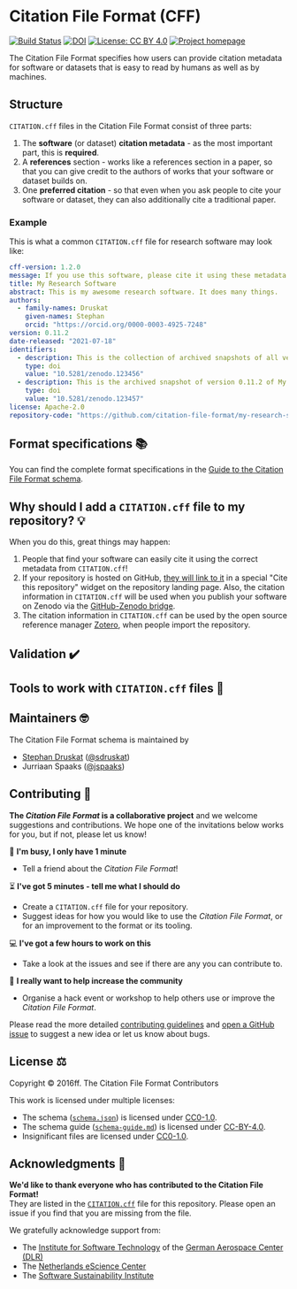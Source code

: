 # Citation File Format (CFF)

[![Build Status](https://github.com/citation-file-format/citation-file-format/workflows/testing/badge.svg)](https://github.com/citation-file-format/citation-file-format/actions/workflows/testing.yml)
[![DOI](https://zenodo.org/badge/DOI/10.5281/zenodo.1003149.svg)](https://doi.org/10.5281/zenodo.1003149)
[![License: CC BY 4.0](https://img.shields.io/badge/License-CC%20BY%204.0-lightgrey.svg)](https://creativecommons.org/licenses/by/4.0/)
[![Project homepage](https://img.shields.io/badge/Project%20homepage-citation--file--format.github.io-ff0080)](https://citation-file-format.github.io)

The Citation File Format specifies how users can provide citation metadata for software or datasets that is easy to read by humans as well as by machines.

## Structure

`CITATION.cff` files in the Citation File Format consist of three parts:

1. The **software** (or dataset) **citation metadata** - as the most important part, this is **required**.
2. A **references** section - works like a references section in a paper, so that you can give credit to the authors of works that your software or dataset builds on.
3. One **preferred citation** - so that even when you ask people to cite your software or dataset, they can also additionally cite a traditional paper.

### Example

This is what a common `CITATION.cff` file for research software may look like:

```yaml
cff-version: 1.2.0
message: If you use this software, please cite it using these metadata.
title: My Research Software
abstract: This is my awesome research software. It does many things.
authors:
  - family-names: Druskat
    given-names: Stephan
    orcid: "https://orcid.org/0000-0003-4925-7248"
version: 0.11.2
date-released: "2021-07-18"
identifiers:
  - description: This is the collection of archived snapshots of all versions of My Research Software
    type: doi
    value: "10.5281/zenodo.123456"
  - description: This is the archived snapshot of version 0.11.2 of My Research Software
    type: doi
    value: "10.5281/zenodo.123457"
license: Apache-2.0
repository-code: "https://github.com/citation-file-format/my-research-software"
```

## Format specifications :books:

You can find the complete format specifications in the [Guide to the Citation File Format schema](schema-guide.md).

## Why should I add a `CITATION.cff` file to my repository? :bulb:

When you do this, great things may happen:

1. People that find your software can easily cite it using the correct metadata from `CITATION.cff`!
2. If your repository is hosted on GitHub, [they will link to it](https://docs.github.com/en/github/creating-cloning-and-archiving-repositories/creating-a-repository-on-github/about-citation-files) in a special "Cite this repository" widget on the repository landing page. Also, the citation information in `CITATION.cff` will be used when you publish your software on Zenodo via the [GitHub-Zenodo bridge](https://guides.github.com/activities/citable-code/).
3. The citation information in `CITATION.cff` can be used by the open source reference manager [Zotero](https://github.com/zotero/zotero), when people import the repository.

## Validation :heavy_check_mark:

## Tools to work with `CITATION.cff` files :wrench:

## Maintainers :nerd_face:

The Citation File Format schema is maintained by

- [Stephan Druskat](https://sdruskat.net) ([@sdruskat](https://github.com/sdruskat/))
- Jurriaan Spaaks ([@jspaaks](https://github.com/jspaaks/))

## Contributing :handshake:

**The _Citation File Format_ is a collaborative project** and we welcome suggestions and contributions. We hope one of the invitations below works for you, but if not, please let us know!

:running: **I'm busy, I only have 1 minute**
- Tell a friend about the *Citation File Format*!

:hourglass_flowing_sand: **I've got 5 minutes - tell me what I should do**
- Create a `CITATION.cff` file for your repository.
- Suggest ideas for how you would like to use the *Citation File Format*, or for an improvement to the format or its tooling.

:computer: **I've got a few hours to work on this**
- Take a look at the issues and see if there are any you can contribute to.

:tada: **I really want to help increase the community**
- Organise a hack event or workshop to help others use or improve the *Citation File Format*.

Please read the more detailed [contributing guidelines](CONTRIBUTING.md) and [open a GitHub issue](https://github.com/citation-file-format/citation-file-format/issues) to suggest a new idea or let us know about bugs.

## License :balance_scale:

Copyright © 2016ff. The Citation File Format Contributors

This work is licensed under multiple licenses:
- The schema ([`schema.json`](schema.json)) is licensed under [CC0-1.0](https://creativecommons.org/publicdomain/zero/1.0/legalcode).
- The schema guide ([`schema-guide.md`](schema-guide.md)) is licensed under [CC-BY-4.0](https://creativecommons.org/licenses/by/4.0/legalcode).
- Insignificant files are licensed under [CC0-1.0](https://creativecommons.org/publicdomain/zero/1.0/legalcode).

## Acknowledgments :pray:

**We'd like to thank everyone who has contributed to the Citation File Format!**  
They are listed in the [`CITATION.cff`](CITATION.cff) file for this repository. Please open an issue if you find that you are missing from the file.

We gratefully acknowledge support from:

- The [Institute for Software Technology](https://www.dlr.de/sc/en/desktopdefault.aspx/) of the [German Aerospace Center (DLR)](https://www.dlr.de/en/)
- The [Netherlands eScience Center](https://www.esciencecenter.nl/)
- The [Software Sustainability Institute](https://software.ac.uk/)
